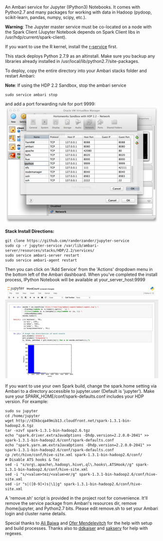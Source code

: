 An Ambari service for Jupyter (IPython3) Notebooks. It comes with Python2.7 and many packages for working with data in Hadoop (pydoop, scikit-learn, pandas, numpy, scipy, etc.).

**Warning**: The Jupyter master service must be co-located on a node with the Spark Client (Jupyter Notebook depends on Spark Client libs in /usr/hdp/current/spark-client).

If you want to use the R kernel, install the [r-service](https://github.com/randerzander/r-service) first.

This stack deploys Python 2.7.9 as an altinstall. Make sure you backup any libraries already installed in /usr/local/lib/python2.7/site-packages.

To deploy, copy the entire directory into your Ambari stacks folder and restart Ambari:

**Note**: If using the HDP 2.2 Sandbox, stop the ambari service
```
sudo service ambari stop
```
and add a port forwarding rule for port 9999:
![Virtualbox Port Forwarding](screenshots/virtualbox.png)

**Stack Install Directions:**
```
git clone https://github.com/randerzander/jupyter-service
sudo cp -r jupyter-service /var/lib/ambari-server/resources/stacks/HDP/2.2/services/
sudo service ambari-server restart
sudo service ambari-agent restart
```

Then you can click on 'Add Service' from the 'Actions' dropdown menu in the bottom left of the Ambari dashboard. When you've completed the install process, IPython Notebook will be available at your_server_host:9999

![IPython Notebook Example](screenshots/wordCount.png)

If you want to use your own Spark build, change the spark.home setting via Ambari to a directory accessible to jupyter.user (Default is 'jupyter'). Make sure your SPARK_HOME/conf/spark-defaults.conf includes your HDP version. For example:
```
sudo su jupyter
cd /home/jupyter
wget http://d3kbcqa49mib13.cloudfront.net/spark-1.3.1-bin-hadoop2.6.tgz
tar -xzvf spark-1.3.1-bin-hadoop2.6.tgz
echo "spark.driver.extraJavaOptions -Dhdp.version=2.2.0.0-2041" >> spark-1.3.1-bin-hadoop2.6/conf/spark-defaults.conf
echo "spark.yarn.am.extraJavaOptions -Dhdp.version=2.2.0.0-2041" >> spark-1.3.1-bin-hadoop2.6/conf/spark-defaults.conf
cp /etc/hive/conf/hive-site.xml spark-1.3.1-bin-hadoop2.6/conf/
# Disable ATS hooks & Tez
sed -i "s/org\.apache\.hadoop\.hive\.ql\.hooks\.ATSHook//g" spark-1.3.1-bin-hadoop2.6/conf/hive-site.xml
sed -i "s/<value>tez/<value>mr/g" spark-1.3.1-bin-hadoop2.6/conf/hive-site.xml
sed -ir "s|([0-9]+)s|\1|g" spark-1.3.1-bin-hadoop2.6/conf/hive-site.xml
```


A 'remove.sh' script is provided in the project root for convenience. It'll remove the service package from Ambari's resources dir, remove /home/jupyter, and Python2.7 bits. Please edit remove.sh to set your Ambari login and cluster name details.

Special thanks to [Ali Bajwa](https://github.com/abajwa-hw) and [Ofer Mendelevitch](https://github.com/ofermend) for the help with setup and build processes. Thanks also to [ddkaiser](https://github.com/ddkaiser) and [sakserv](https://github.com/sakserv) for help with regexes.
